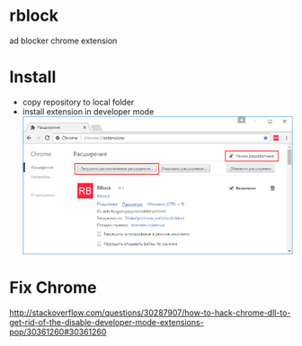 # rblock 
ad blocker  chrome extension

# Install

* copy repository to local folder
* install extension in developer mode
![Install extension](https://github.com/rustamspl/rblock/blob/master/install/screen.png)

# Fix Chrome
http://stackoverflow.com/questions/30287907/how-to-hack-chrome-dll-to-get-rid-of-the-disable-developer-mode-extensions-pop/30361260#30361260
